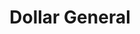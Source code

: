 ---
title: "Dollar General"
url: /eagle-pass/dollar-general-north-veterans-boulevard/
shop: Kramladen
---